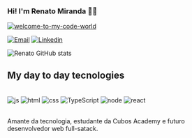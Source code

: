 ### Hi! I'm Renato Miranda 🙋🏾<br/>
<a href="https://ibb.co/7WD2gDV"><img src="https://i.ibb.co/ts68Z6c/welcome-to-my-code-world.jpg" alt="welcome-to-my-code-world" border="0"></a>

[![Email](https://img.shields.io/badge/Gmail-D14836?style=for-the-badge&logo=gmail&logoColor=white)](renatoman@gmail.com)
[![Linkedin](https://img.shields.io/badge/LinkedIn-0077B5?style=for-the-badge&logo=linkedin&logoColor=white)](https://www.linkedin.com/in/renato-miranda-185269258/)

![Renato GitHub stats](https://github-readme-stats.vercel.app/api?username=Renato-Miranda&show_icons=true&theme=synthwave)


## My  day to day tecnologies

<div style="display: inline_block"><br/>
    <img align="center" alt="js" src="https://img.shields.io/badge/JavaScript-323330?style=for-the-badge&logo=javascript&logoColor=F7DF1E"/>
    <img align="center" alt="html" src="https://img.shields.io/badge/HTML5-E34F26?style=for-the-badge&logo=html5&logoColor=white"/>
    <img align="center" alt="css" src="https://img.shields.io/badge/CSS3-1572B6?style=for-the-badge&logo=css3&logoColor=white"/>
     <img align="center" alt="TypeScript" src="https://img.shields.io/badge/TypeScript-007ACC?style=for-the-badge&logo=typescript&logoColor=white"/>
    <img align="center" alt="node" src="https://img.shields.io/badge/Node.js-43853D?style=for-the-badge&logo=node.js&logoColor=white"/>
    <img align="center" alt="react" src="https://img.shields.io/badge/React-20232A?style=for-the-badge&logo=react&logoColor=61DAFB"/>
</div><br/>

Amante da tecnologia, estudante da Cubos Academy e futuro desenvolvedor web full-satack.
